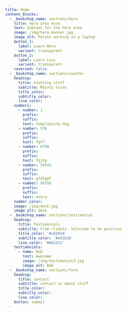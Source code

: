 ```yaml
---
title: Home
content_blocks:
  - _bookshop_name: sections/hero
    title: Hero area here
    text: Subtext for the hero area
    image: /img/hero-banner.jpg
    image_alt: Person working on a laptop
    button_1:
      label: Learn More
      variant: transparent
    button_2:
      label: Learn Less
      variant: transparent
    reversed: false
  - _bookshop_name: sections/counter
    heading:
      title: Counting stuff
      subtitle: Mainly Siren
      title_color:
      subtitle_color:
      line_color:
    numbers:
      - number: 1
        prefix:
        suffix:
        text: Complaining dog
      - number: 576
        prefix:
        suffix:
        text: fgff
      - number: 6789
        prefix:
        suffix:
        text: fgjhg
      - number: 34543
        prefix:
        suffix:
        text: gfdfgdf
      - number: 56756
        prefix:
        suffix:
        text: extra
    number_color:
    image: /img/desk.jpg
    image_alt: desk
  - _bookshop_name: sections/testimonial
    heading:
      title: Testimonials
      subtitle: From clients. Selected to be positive.
      title_color: '#c81010'
      subtitle_color: '#e51b1b'
      line_color: '#e61212'
    testimonials:
      - name: Bob
        text: Awesome
        image: /img/testimonial3.jpg
        image_alt: Bob
  - _bookshop_name: sections/form
    heading:
      title: contact
      subtitle: contact us about stuff
      title_color:
      subtitle_color:
      line_color:
    button: submit
---
```

